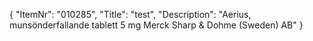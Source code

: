 {
  "ItemNr": "010285",
  "Title": "test",
  "Description": "Aerius, munsönderfallande tablett 5 mg Merck Sharp & Dohme (Sweden) AB"
}